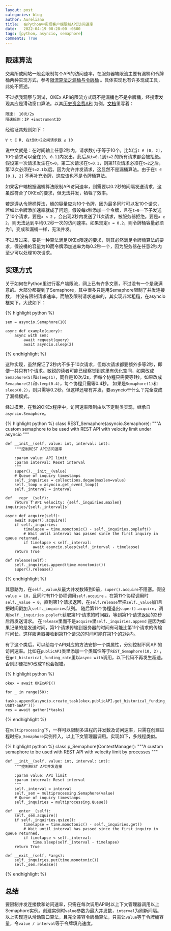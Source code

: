 ```yaml
---
layout: post
categories: blog
author: Aureliano
title:  在Python中实现客户端限制API访问速率
date:   2022-04-19 00:28:00 -0500
tags: [python, asyncio, semaphore]
comments: True
---
```


## 限速算法

交易所或网站一般会限制每个API的访问速率，在服务器端限流主要有漏桶和令牌桶两种实现方式，参考[限流算法之漏桶与令牌桶](http://ponder.work/2021/05/30/leaky-bucket-and-token-bucket/)
。具体实现也有许多现成工具，此处不赘述。

不过据我观察与测试，OKEx
API的限流方式既不是漏桶也不是令牌桶，经搜索发现其应是滑动窗口算法。以其[历史资金费API](https://www.okx.com/api/v5/public/funding-rate-history?instId=BTC-USDT-SWAP)
为例，[文档](https://www.okx.com/docs-v5/zh/#rest-api-public-data-get-funding-rate-history)里写着：

```
限速： 10次/2s
限速规则：IP +instrumentID
```

经验证其规则如下：

```
∀ t ∈ R, 在t到t+2之间请求数 ≤ 10
```

说中文就是：在时间轴上任意2秒内，请求数小于等于10个。比如当`t ∈ [0, 2]`，10个请求可以全在`[0, 0.1]`内发出，此后从`t=0.1`到`t=2`
的所有请求都会被拒绝。假设第一次请求发生在`t=0`，第二次请求在`t=0.1`，则第11次请求必须在`t=2`之后，第12次必须在`t=2.1`以后。因为允许并发请求，这显然不是漏桶算法。由于在`t ∈ [0.1, 2]`
不再补充令牌，这应该也不是令牌桶算法。

如果客户端根据漏桶算法限制API访问速率，则需要以0.2秒的间隔发送请求，这虽然符合了OKEx的要求，但无法并发，牺牲了效率。

若是遵从令牌桶算法，桶的容量应为10个令牌，因为最多同时可以发10个请求，若如此令牌添加速率就成了问题。假设每x秒添加一个令牌，且在`t=0`一下子发送了10个请求，要是`x < 2`
，会出现2秒内发送了11次请求，被服务器拒绝。要是`x ≥ 2`，则无法达到平均0.2秒一次的访问速率。如果规定`x = 0.2`，则令牌桶容量必须为1，变成和漏桶一样，无法并发。

不过反过来，要是一种算法满足OKEx限速的要求，则其必然满足令牌桶算法的要求，假设桶的容量为10而令牌添加速率为每0.2秒一个，因为服务器在任意2秒内至少可以处理10次请求。

## 实现方式

关于如何在Python里进行客户端限流，网上已有许多文章，不过没有一个是我满意的。大部分都提到了Semaphore，其中很多只是用Semaphore限制了并发连接数，
并没有限制请求速率。而触及限制请求速率的，其实现非常粗糙，在asyncio框架下，大致如下：

{% highlight python %}

    sem = asyncio.Semaphore(10)

    async def example(query):
        async with sem:
            await request(query)
            await asyncio.sleep(2)

{% endhighlight %}

这种实现，虽然保证了2秒内不多于10次请求，但每次请求都要额外多等2秒，即便一共只有1个请求。敏锐的读者可能已经察觉到这里有优化空间，如果改成
`Semaphore(5)`和`sleep(1)`，同样是10次/2s，但每个协程只需要等1秒。如果改成`Semaphore(2)`和`sleep(0.4)`，每个协程只需等0.4秒。
如果是`Semaphore(1)`和`sleep(0.2)`，则只需等0.2秒。但这样还哪有并发，要asyncio干什么？完全变成了漏桶模式。

经过摸索，在我的OKEx程序中，访问速率限制由以下定制类实现，继承自`asyncio.Semaphore`。

{% highlight python %}
class REST_Semaphore(asyncio.Semaphore):
"""A custom semaphore to be used with REST API with velocity limit under asyncio
"""

    def __init__(self, value: int, interval: int):
        """控制REST API访问速率

        :param value: API limit
        :param interval: Reset interval
        """
        super().__init__(value)
        # Queue of inquiry timestamps
        self._inquiries = collections.deque(maxlen=value)
        self._loop = asyncio.get_event_loop()
        self._interval = interval

    def __repr__(self):
        return f'API velocity: {self._inquiries.maxlen} inquiries/{self._interval}s'

    async def acquire(self):
        await super().acquire()
        if self._inquiries:
            timelapse = time.monotonic() - self._inquiries.popleft()
            # Wait until interval has passed since the first inquiry in queue returned.
            if timelapse < self._interval:
                await asyncio.sleep(self._interval - timelapse)
        return True

    def release(self):
        self._inquiries.append(time.monotonic())
        super().release()

{% endhighlight %}

其思路为，在`self._value`从最大并发数降到0前，`super().acquire`不阻塞。假设`value = 10`，且同时有11个协程调用`self.acquire`
，在第11个协程调用时`self._value = 0`，直到第1个请求返回，在`self.release`里把`self._value`加1且把时间戳加入`self._inquiries`队列。
随后第11个协程退出`super().acquire`，调用`self._inquiries.popleft`获取第1个请求的时间戳，等到第1个请求返回的2秒后再发送请求。
在`release`里而不是`acquire`里`self._inquiries.append`
是因为如果记录的是发送时间，第1个请求传输到服务器的时间有可能比第11个请求的传输时间长，这样服务器接收到第11个请求的时间可能在第1个的2秒内。

有了这个类后，可以给每个API对应的方法安排一个类属性，分别控制不同API的访问速率。比如在`publicAPI`类里添加一个类属性等于`REST_Semaphore(10, 2)`
，在`get_historical_funding_rate`里以`async with`调用，以下代码不再发生超速。否则即便把50改成11也会报错。

{% highlight python %}

    okex = await OKExAPI()

    for _ in range(50):
        tasks.append(asyncio.create_task(okex.publicAPI.get_historical_funding_rate('BTC-USDT-SWAP')))
    res = await gather(*tasks)

{% endhighlight %}

在`multiprocessing`下，一样可以限制多进程的并发数及访问速率，只需在创建进程时把`p_Semaphore`实例传入，以上下文管理器调用。实现如下，多线程类似。

{% highlight python %}
class p_Semaphore(ContextManager):
"""A custom semaphore to be used with REST API with velocity limit by processes
"""

    def __init__(self, value: int, interval: int):
        """控制REST API并发连接

        :param value: API limit
        :param interval: Reset interval
        """
        self._interval = interval
        self._sem = multiprocessing.Semaphore(value)
        # Queue of inquiry timestamps
        self._inquiries = multiprocessing.Queue()

    def __enter__(self):
        self._sem.acquire()
        if self._inquiries.qsize():
            timelapse = time.monotonic() - self._inquiries.get()
            # Wait until interval has passed since the first inquiry in queue returned.
            if timelapse < self._interval:
                time.sleep(self._interval - timelapse)
        return True

    def __exit__(self, *args):
        self._inquiries.put(time.monotonic())
        self._sem.release()

{% endhighlight %}

## 总结

要限制并发连接数和访问速率，只需在每次调用API时以上下文管理器调用以上Semaphore实例。创建实例时`value`参数为最大并发数，`interval`为刷新间隔。
以上实现遵从滑动窗口算法，且完全兼容令牌桶算法，只需让`value`等于令牌桶容量，令`value / interval`等于令牌填充速度。
